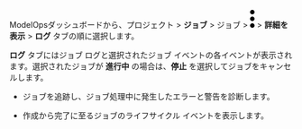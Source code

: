 ModelOpsダッシュボードから、プロジェクト > **ジョブ** > ジョブ > ![縦三点メニュー](Images/kxu1689287376217.svg) > **詳細を表示** > **ログ** タブの順に選択します。

**ログ** タブにはジョブ ログと選択されたジョブ イベントの各イベントが表示されます。選択されたジョブが **進行中** の場合は、**停止** を選択してジョブをキャンセルします。

-   ジョブを追跡し、ジョブ処理中に発生したエラーと警告を診断します。


-   作成から完了に至るジョブのライフサイクル イベントを表示します。


